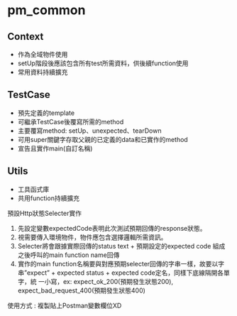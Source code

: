 # pm_common
## Context 
- 作為全域物件使用
- setUp階段後應該包含所有test所需資料，供後續function使用
- 常用資料持續擴充

## TestCase
- 預先定義的template
- 可繼承TestCase後覆寫所需的method
- 主要覆寫method: setUp、unexpected、tearDown
- 可用super關鍵字存取父親的已定義的data和已實作的method
- 宣告且實作main(自訂名稱)

## Utils
- 工具函式庫
- 共用function持續擴充

預設Http狀態Selecter實作
1.  先設定變數expectedCode表明此次測試預期回傳的response狀態。
2.	視需要傳入環境物件，物件應包含選擇邏輯所需資訊。
3.	Selecter將會跟據實際回傳的status text + 預期設定的expected code 組成之後呼叫的main function name回傳
4.  實作的main function名稱要與對應預期selecter回傳的字串一樣，故要以字串”expect” + expected status + expected code定名，同樣下底線隔開各單字，統     一小寫，ex: expect_ok_200(預期發生狀態200), expect_bad_request_400(預期發生狀態400)
    


使用方式 : 複製貼上Postman變數欄位XD
